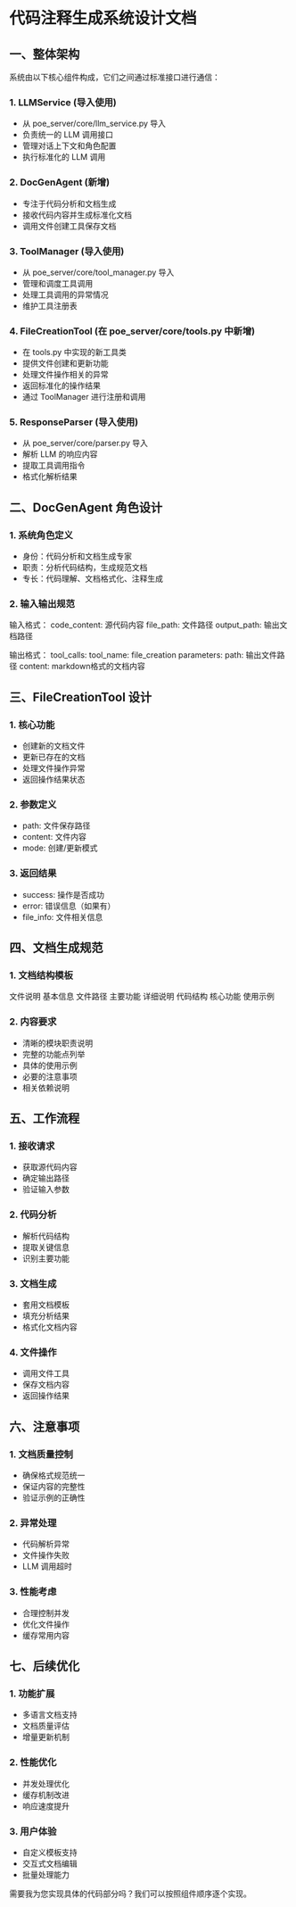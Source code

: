 # 代码注释生成系统设计文档

## 一、整体架构

系统由以下核心组件构成，它们之间通过标准接口进行通信：

### 1. LLMService (导入使用)
- 从 poe_server/core/llm_service.py 导入
- 负责统一的 LLM 调用接口
- 管理对话上下文和角色配置
- 执行标准化的 LLM 调用

### 2. DocGenAgent (新增)
- 专注于代码分析和文档生成
- 接收代码内容并生成标准化文档
- 调用文件创建工具保存文档

### 3. ToolManager (导入使用)
- 从 poe_server/core/tool_manager.py 导入
- 管理和调度工具调用
- 处理工具调用的异常情况
- 维护工具注册表

### 4. FileCreationTool (在 poe_server/core/tools.py 中新增)
- 在 tools.py 中实现的新工具类
- 提供文件创建和更新功能
- 处理文件操作相关的异常
- 返回标准化的操作结果
- 通过 ToolManager 进行注册和调用

### 5. ResponseParser (导入使用)
- 从 poe_server/core/parser.py 导入
- 解析 LLM 的响应内容
- 提取工具调用指令
- 格式化解析结果

## 二、DocGenAgent 角色设计

### 1. 系统角色定义
- 身份：代码分析和文档生成专家
- 职责：分析代码结构，生成规范文档
- 专长：代码理解、文档格式化、注释生成

### 2. 输入输出规范

输入格式：
code_content: 源代码内容
file_path: 文件路径
output_path: 输出文档路径

输出格式：
tool_calls:
  tool_name: file_creation
  parameters:
    path: 输出文件路径
    content: markdown格式的文档内容

## 三、FileCreationTool 设计

### 1. 核心功能
- 创建新的文档文件
- 更新已存在的文档
- 处理文件操作异常
- 返回操作结果状态

### 2. 参数定义
- path: 文件保存路径
- content: 文件内容
- mode: 创建/更新模式

### 3. 返回结果
- success: 操作是否成功
- error: 错误信息（如果有）
- file_info: 文件相关信息

## 四、文档生成规范

### 1. 文档结构模板
文件说明
  基本信息
  文件路径
  主要功能
详细说明
  代码结构
  核心功能
  使用示例

### 2. 内容要求
- 清晰的模块职责说明
- 完整的功能点列举
- 具体的使用示例
- 必要的注意事项
- 相关依赖说明

## 五、工作流程

### 1. 接收请求
- 获取源代码内容
- 确定输出路径
- 验证输入参数

### 2. 代码分析
- 解析代码结构
- 提取关键信息
- 识别主要功能

### 3. 文档生成
- 套用文档模板
- 填充分析结果
- 格式化文档内容

### 4. 文件操作
- 调用文件工具
- 保存文档内容
- 返回操作结果

## 六、注意事项

### 1. 文档质量控制
- 确保格式规范统一
- 保证内容的完整性
- 验证示例的正确性

### 2. 异常处理
- 代码解析异常
- 文件操作失败
- LLM 调用超时

### 3. 性能考虑
- 合理控制并发
- 优化文件操作
- 缓存常用内容

## 七、后续优化

### 1. 功能扩展
- 多语言文档支持
- 文档质量评估
- 增量更新机制

### 2. 性能优化
- 并发处理优化
- 缓存机制改进
- 响应速度提升

### 3. 用户体验
- 自定义模板支持
- 交互式文档编辑
- 批量处理能力

需要我为您实现具体的代码部分吗？我们可以按照组件顺序逐个实现。
